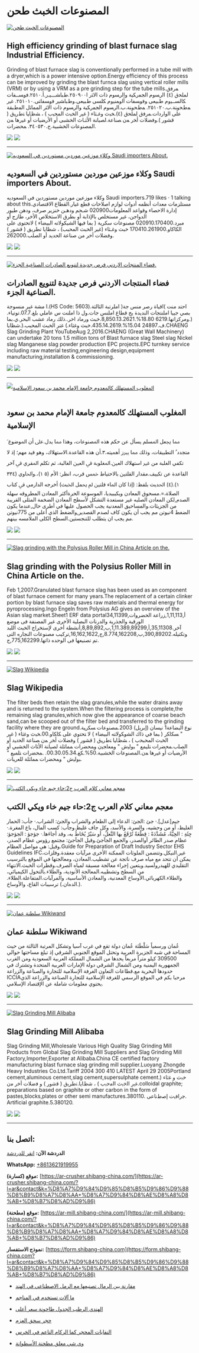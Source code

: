 # المصنوعات الخبث طحن

<a href="https://swt.shibang-china.com/?l=ar&img&k=%D8%A7%D9%84%D9%85%D8%B5%D9%86%D9%88%D8%B9%D8%A7%D8%AA+%D8%A7%D9%84%D8%AE%D8%A8%D8%AB+%D8%B7%D8%AD%D9%86" target="_blank">![المصنوعات الخبث طحن](http://static.shibang-china.com/all-800x300/361.jpg)</a>

## High efficiency grinding of blast furnace slag Industrial Efficiency.
Grinding of blast furnace slag is conventionally performed in a tube mill with a dryer,which is a power intensive option.Energy efficiency of this process can be improved by grinding the blast furnca slag using vertical roller mills (VRM) or by using a VRM as a pre grinding step for the tube mills.ﻤﺭﻓﻕ ﻟﻤﻠﺤﻕ (٤) ﺍﻟﺭﺴﻭﻡ ﺍﻟﺠﻤﺭﻜﻴﺔ ﻭﺍﻟﺭﺴﻭﻡ ﺫﺍﺕ ﺍﻻﺜﺭ ﺍ٢٥٠٩٠٠.ﻁﺒﺎﺸـــﻴـﺭ.ﺃ.٢٥١٠.ﻓﻭﺴــﻔﺎﺕ ﻜﺎﻟﺴــﻴﻭﻡ ﻁﺒﻴﻌﻰ ﻭﻓﻭﺴﻔﺎﺕ ﺃﻟﻭﻤﻨﻴﻭﻡ ﻜﻠﺴﻰ ﻁﺒﻴﻌﻰ.ﻭﻁﺒﺎﺸﻴﺭ ﻓﻭﺴﻔﺎﺘﻰ.٢٥١٠١٠. ﻏﻴﺭ ﻤﻁﺤﻭﻨﺔ.ﺏ.٢٥١٠٢٠. ﻤﻁﺤﻭﻨﺔ.ﺏ.ﺍﻟﺭﺴﻭﻡ ﺍﻟﺠﻤﺭﻜﻴﺔ ﻭﺍﻟﺭﺴﻭﻡ ﺫﺍﺕ ﺍﻻﺜﺭ ﺍﻟﻤﻤﺎﺜل ﺍﻟﻤﻁﺒﻘﺔ ﻋﻠﻰ ﺍﻟﻭﺍﺭﺩﺍﺕ.ﻤﺭﻓﻕ ﻟﻤﻠﺤﻕ (٤).ﺨﺒﺙ ﻭﻏـﺜﺎﺀ ( ﻏﻴﺭ ﺍﻟﺨﺒﺙ ﺍﻟﻤﺤﺒﺏ ) ، ﺸﻅﺎﻴﺎ ﺘﻁﺭﻴﻕ ( ﻗﺸﻭﺭ ).ﻭﻓﻀﻼﺕ ﺃﺨﺭ ﻤﻥ ﺼﻨﺎﻋﺔ.ﻟﺼﻴﺎﻨﺔ ﺍﻷﺜـﺎﺙ ﺍﻟﺨﺸﺒﻰ ﺃﻭ ﺍﻷﺭﻀﻴﺎﺕ ﺃﻭ ﻏﻴﺭﻫﺎ ﻤﻥ ﺍﻟﻤﺼﻨﻭﻋﺎﺕ ﺍﻟﺨﺸﺒﻴﺔ.ﺝ.٣٤٠٥٣٠. ﻤﺤﻀﺭﺍﺕ.


<a href="https://whatsapp.shibangsoft.com/WhatsApp.php" target="_blank" title="WhatsApp">![](http://static.shibang-china.com/icon/whatsapp.png)</a> <a href="https://swt.shibang-china.com/?l=ar&icon&k=%D8%A7%D9%84%D9%85%D8%B5%D9%86%D9%88%D8%B9%D8%A7%D8%AA+%D8%A7%D9%84%D8%AE%D8%A8%D8%AB+%D8%B7%D8%AD%D9%86" target="_blank">![](http://static.shibang-china.com/icon/chat-ar.png)</a>

---

<a href="https://swt.shibang-china.com/?l=ar&img&k=%D8%A7%D9%84%D9%85%D8%B5%D9%86%D9%88%D8%B9%D8%A7%D8%AA+%D8%A7%D9%84%D8%AE%D8%A8%D8%AB+%D8%B7%D8%AD%D9%86" target="_blank">![وكلاء موزعين موردين مستوردين في السعوديه Saudi importers About.](http://static.shibang-china.com/all-800x300/283.jpg)</a>

## وكلاء موزعين موردين مستوردين في السعوديه Saudi importers About.
وكلاء موزعين موردين مستوردين في السعوديه Saudi importers.719 likes · 1 talking about this.مستلزمات معدات أنظمه أدوات لوازم اصلاحات قطع غيار.القطاع الاقتصادي إدارة الاحصاء وقواعد المعلومات020900 شـحم ودهـن خنزير صرف، ودهن طيور الدواجن، غير مستخلص بالإذابة أو بطرق الاستخلاص الأخر، طازج أو مبرد.020910.170400 مصنوعات سكرية ( بما فيها الشيكولاته البيضاء ) لاتحتوى على الكاكاو.170410.261900 خبث وغـثاء (غير الخبث المحبب) ، شظايا تطريق ( قشور ) وفضلات أخر من صناعة الحديد أو الصلب.262000.


<a href="https://whatsapp.shibangsoft.com/WhatsApp.php" target="_blank" title="WhatsApp">![](http://static.shibang-china.com/icon/whatsapp.png)</a> <a href="https://swt.shibang-china.com/?l=ar&icon&k=%D8%A7%D9%84%D9%85%D8%B5%D9%86%D9%88%D8%B9%D8%A7%D8%AA+%D8%A7%D9%84%D8%AE%D8%A8%D8%AB+%D8%B7%D8%AD%D9%86" target="_blank">![](http://static.shibang-china.com/icon/chat-ar.png)</a>

---

<a href="https://swt.shibang-china.com/?l=ar&img&k=%D8%A7%D9%84%D9%85%D8%B5%D9%86%D9%88%D8%B9%D8%A7%D8%AA+%D8%A7%D9%84%D8%AE%D8%A8%D8%AB+%D8%B7%D8%AD%D9%86" target="_blank">![فضاء المنتجات الاردني فرص جديدة لتنويع الصادرات الصناعية الجزء.](http://static.shibang-china.com/all-800x300/152.jpg)</a>

## فضاء المنتجات الاردني فرص جديدة لتنويع الصادرات الصناعية الجزء.
ا مشة غير منسوجة.(HS Code: 5603).احتد منت )اقياة رصر منس جة( املرتبة الثالثة بصي جييا املنتجات النديدة يح قطاع املنس جات.ول ذا املنت س عاملي بلغ.07.7.توتياء.(.ومركزاتها.6219 18.80%.8,850.13.2621.خبث ورماد اخر..ذلك رماد عشب البحر.ي.بما ف.24897 15.04%.435.14.2619.خبث وغثاء.) غتر الخبث المحبب.(.شظايا.CHAENG Slag Grinding Plant YouTubeAug 2,2016.CHAENG (Great Wall Machinery) can undertake 20 tons 1.5 million tons of Blast furnace slag Steel slag Nickel slag Manganese slag powder production EPC projects.EPC turnkey service including raw material testing,engineering design,equipment manufacturing,installation &amp; commissioning.


<a href="https://whatsapp.shibangsoft.com/WhatsApp.php" target="_blank" title="WhatsApp">![](http://static.shibang-china.com/icon/whatsapp.png)</a> <a href="https://swt.shibang-china.com/?l=ar&icon&k=%D8%A7%D9%84%D9%85%D8%B5%D9%86%D9%88%D8%B9%D8%A7%D8%AA+%D8%A7%D9%84%D8%AE%D8%A8%D8%AB+%D8%B7%D8%AD%D9%86" target="_blank">![](http://static.shibang-china.com/icon/chat-ar.png)</a>

---

<a href="https://swt.shibang-china.com/?l=ar&img&k=%D8%A7%D9%84%D9%85%D8%B5%D9%86%D9%88%D8%B9%D8%A7%D8%AA+%D8%A7%D9%84%D8%AE%D8%A8%D8%AB+%D8%B7%D8%AD%D9%86" target="_blank">![ﺍﳌﻐﻠﻮﺏ ﺍﳌﺴﺘﻬﻠﻚ ﻛﺎﳌﻌﺪﻭﻡ جامعة الإمام محمد بن سعود الإسلامية](http://static.shibang-china.com/all-800x300/983.jpg)</a>

## ﺍﳌﻐﻠﻮﺏ ﺍﳌﺴﺘﻬﻠﻚ ﻛﺎﳌﻌﺪﻭﻡ جامعة الإمام محمد بن سعود الإسلامية
ﳑﺎ ﳚﻌﻞ ﺍﳌﺴﻠﻢ ﻳﺴﺄﻝ ﻋﻦ ﺣﻜﻢ ﻫﺬﻩ ﺍﳌﺼﻨﻮﻋﺎﺕ، ﻭﻫﺬﺍ ﳑﺎ ﻳﺪﻝ.ﻋﲆ ﺃﻥ ﺍﳌﻮﺿﻮﻉﹶ ﻣﺘﺠﺪﺩﹸ ﺍﻟﺘﻄﺒﻴﻘﺎﺕ، ﻭﺫﻟﻚ ﳑﺎ ﻳﱪﺯ ﺃﳘﻴﺘﻪ.٣.ﺃﻥ ﻫﺬﻩ ﺍﻟﻘﺎﻋﺪﺓ.ﺍﻻﺳﺘﻬﻼﻙ، ﻭﻫﻮ ﻗﻴﺪ ﻣﻬﻢ؛ ﺇﺫ ﻻ ﺗﻜﻔﻲ ﺍﻟﻐﻠﺒﺔ ﻣﻦ ﻏﲑ ﺍﺳﺘﻬﻼﻙ ﺍﻟﻌﲔ.ﺍﳌﻐﻠﻮﺑﺔ ﰲ ﺍﻟﻌﲔ ﺍﻟﻐﺎﻟﺒﺔ، ﺛﻢ ﺗﻜﻠﻢ ﺍﳌﻘﺮﻱ ﰲ ﺁﺧﺮ ﺍﻟﻘﺎﻋﺪﺓ ﻋﻦ ﺗﻜﻴﻴﻒ.ﻣﻘﺪﺍﺭ ﺍﻟﻘﻠﺘﲔ ﺑﺎﻻﺣﺘﻴﺎﻁ ﲬﺲ ﻗﺮﺏ، ﺍﻧﻈﺮ: ﺍﻷﻡ (٥ ١)،.ﻭﺍﳊﺎﻭﻱ (٣٣٤ ١).(٤) ﺍﳊﺪﻳﺚ ﺑﻠﻔﻆ: (ﺇﺫﺍ ﻛﺎﻥ ﺍﳌﺎﺀ ﻗﻠﺘﲔ ﱂ ﳛﻤﻞ ﺍﳋﺒﺚ) ﺃﺧﺮﺟﻪ ﺍﻟﺪﺍﺭﻣﻲ ﰲ ﻛﺘﺎﺏ ﺍﻟﺼﻼﺓ،=.مسحوق المعادن ويكيبيديا، الموسوعة الحرةأكثر المعادن المطروقه سهلة الصدم,لكن المعادن الصلبه غير مستعدة التشكل لأسطح المعادن الضخمة المثلى القريبة من الجزيئات.والمساحيق المعدنية يجب الحصول عليها في أطرى حال,عندما يكون الضغط 4نيوتن مم يجب أن يكون كاف لصدم القصدير,والضغط الذي أعلى من 775نيوتن مم يجب ان يتطلب للتنجستين.السطح الكلى الملامسه بينهم.


<a href="https://whatsapp.shibangsoft.com/WhatsApp.php" target="_blank" title="WhatsApp">![](http://static.shibang-china.com/icon/whatsapp.png)</a> <a href="https://swt.shibang-china.com/?l=ar&icon&k=%D8%A7%D9%84%D9%85%D8%B5%D9%86%D9%88%D8%B9%D8%A7%D8%AA+%D8%A7%D9%84%D8%AE%D8%A8%D8%AB+%D8%B7%D8%AD%D9%86" target="_blank">![](http://static.shibang-china.com/icon/chat-ar.png)</a>

---

<a href="https://swt.shibang-china.com/?l=ar&img&k=%D8%A7%D9%84%D9%85%D8%B5%D9%86%D9%88%D8%B9%D8%A7%D8%AA+%D8%A7%D9%84%D8%AE%D8%A8%D8%AB+%D8%B7%D8%AD%D9%86" target="_blank">![Slag grinding with the Polysius Roller Mill in China Article on the.](http://static.shibang-china.com/all-800x300/521.jpg)</a>

## Slag grinding with the Polysius Roller Mill in China Article on the.
Feb 1,2007.Granulated blast furnace slag has been used as an component of blast furnace cement for many years.The replacement of a certain clinker portion by blast furnace slag saves raw materials and thermal energy for pyroprocessing.Ingo Engeln from Polysius AG gives an overview of the Asian slag market.Sheet1 ERF data portal34,11399,أ,1,11,113,زراعة الخضروات الورقية والجذرية والدرنات البصلية الأخرى غير المصنفة فى موضع آخر.35,11308,أ,1,11.389,89299,ب,8,89,892,أنشطة أخرى لإستخراج الخبث اللبد وتكتيله.390,89202,ب,8.774,162208,ج,16,162,1622,تركيب مصنوعات النجاره التى تم تصنيعها فى الوحده ذاتها.775,162299,ج.


<a href="https://whatsapp.shibangsoft.com/WhatsApp.php" target="_blank" title="WhatsApp">![](http://static.shibang-china.com/icon/whatsapp.png)</a> <a href="https://swt.shibang-china.com/?l=ar&icon&k=%D8%A7%D9%84%D9%85%D8%B5%D9%86%D9%88%D8%B9%D8%A7%D8%AA+%D8%A7%D9%84%D8%AE%D8%A8%D8%AB+%D8%B7%D8%AD%D9%86" target="_blank">![](http://static.shibang-china.com/icon/chat-ar.png)</a>

---

<a href="https://swt.shibang-china.com/?l=ar&img&k=%D8%A7%D9%84%D9%85%D8%B5%D9%86%D9%88%D8%B9%D8%A7%D8%AA+%D8%A7%D9%84%D8%AE%D8%A8%D8%AB+%D8%B7%D8%AD%D9%86" target="_blank">![Slag Wikipedia](http://static.shibang-china.com/all-800x300/12.jpg)</a>

## Slag Wikipedia
The filter beds then retain the slag granules,while the water drains away and is returned to the system.When the filtering process is complete,the remaining slag granules,which now give the appearance of coarse beach sand,can be scooped out of the filter bed and transferred to the grinding facility where they are ground.ﻧﻮع اﻟﺒﻀﺎﻋﺔ1 نيسان (إبريل) 2003.ﻤﺼﻨﻭﻋﺎﺕ ﺴﻜﺭﻴﺔ &quot; ﺴﻜﺎﻜﺭ ( ﺒﻤﺎ ﻓﻲ ﺫﻟﻙ ﺍﻟﺸﻭﻜﻭﻻﺘﻪ ﺍﻟﺒﻴﻀﺎﺀ ) ﻻ ﺘﺤﺘﻭﻱ ﻋﻠﻰ ﻜﺎﻜﺎﻭ.00.ﺨﺒﺙ ﻭﻏﺜﺎﺀ ( ﻏﻴﺭ ﺍﻟﺨﺒﺙ ﺍﻟﻤﺤﺒﺤﺏ ) ، ﺸﻅﺎﻴﺎ ﺘﻁﺭﻴﻕ ( ﻗﺸﻭﺭ ) ﻭﻓﻀﻼﺕ ﺃﺨﺭ ﻤﻥ ﺼﻨﺎﻋﺔ ﺍﻟﺤﺩﻴﺩ ﺃﻭ ﺍﻟﺼﻠﺏ.ﻤﺤﻀﺭﺍﺕ ﺘﻠﻴﻤﻊ &quot; ﺒﻭﻟﻴﺵ &quot; ﻭﻤﻌﺎﺠﻴﻥ ﻭﻤﺤﻀﺭﺍﺕ ﻤﻤﺎﺜﻠﺔ ﻟﺼﻴﺎﻨﺔ ﺍﻷﺜﺎﺙ ﺍﻟﺨﺸﺒﻲ ﺃﻭ ﺍﻷﺭﻀﻴﺎﺕ ﺃﻭ ﻏﻴﺭﻫﺎ ﻤﻥ.ﺍﻟﻤﺼﻨﻭﻋﺎﺕ ﺍﻟﺨﺸﺒﻴﺔ.50%.ﻜﻎ.00.30.05.34. .ﻤﺤﻀﺭﺍﺕ ﺘﻠﻤﻴﻊ &quot; ﺒﻭﻟﻴﺵ &quot; ﻭﻤﺤﻀﺭﺍﺕ ﻤﻤﺎﺜﻠﺔ ﻟﻠﻌﺭﺒﺎﺕ.


<a href="https://whatsapp.shibangsoft.com/WhatsApp.php" target="_blank" title="WhatsApp">![](http://static.shibang-china.com/icon/whatsapp.png)</a> <a href="https://swt.shibang-china.com/?l=ar&icon&k=%D8%A7%D9%84%D9%85%D8%B5%D9%86%D9%88%D8%B9%D8%A7%D8%AA+%D8%A7%D9%84%D8%AE%D8%A8%D8%AB+%D8%B7%D8%AD%D9%86" target="_blank">![](http://static.shibang-china.com/icon/chat-ar.png)</a>

---

<a href="https://swt.shibang-china.com/?l=ar&img&k=%D8%A7%D9%84%D9%85%D8%B5%D9%86%D9%88%D8%B9%D8%A7%D8%AA+%D8%A7%D9%84%D8%AE%D8%A8%D8%AB+%D8%B7%D8%AD%D9%86" target="_blank">![معجم معاني كلام العرب ج2:حاء جيم خاء ويكي الكتب](http://static.shibang-china.com/all-800x300/353.jpg)</a>

## معجم معاني كلام العرب ج2:حاء جيم خاء ويكي الكتب
جيم[عدل].· جئ :الجئ: الدعاء إلى الطعام والشراب والجئ: الشراب.· جأب: الحمار الغليظ، أو من وحشيه، والسرة، والأسد، وكل جاف غليظ.وجأب: كسب المال، باع المغرة.· جِئَةِ : الجِيَّةُ، مُشَدَّدَةً : قِطْعَةٌ تُرْقَعُ بها النَّعلُ، أو سَيْرٌ يُخَاطُ به، وقد أجاءَها.· جؤجؤ : الجؤجؤ: عظام صدر الطائر أوالصدر، والجمع الجآجئ.وقيل الجآجئ: مجتمع رؤوس عظام الصدر، وقيل: هي مواصل العظام.Guide for Preparation of Draft Industry Sector EHS Guidelines IFCﻏﻴﺮ.اﻟﻨﻴﻜﻞ.وﺗﺘﻀﻤﻦ اﻟﻤﻠﻮﺛﺎت اﻟﻤﻤﻜﻨﺔ اﻷﺧﺮى ﻣﺮآﺒﺎت ﻣﻌﻘﺪة.وﻓﻠﺰات، ﻳﻤﻜﻦ أن ﺗﺘﺤﺪ ﻣﻊ ﻣﻴﺎﻩ ﺻﺮف ﻧﺎﺗﺠﺔ ﻋﻦ ﺗﺸﻄﻴﺐ.اﻟﻤﻌﺎدن، وﻣﻌﺎﻟﺠﺘﻬﺎ ﻓﻲ اﻟﻤﻮﻗﻊ ﺑﺎﻟﺘﺮﺳﻴﺐ اﻟﺘﻘﻠﻴﺪي ﻟﻠﻬﻴﺪروآﺴﻴﺪ.وﻳﺘﻌﻴﻦ إﺟﺮاء ﻣﻌﺎﻟﺠﺔ ﻣﺴﺒﻘﺔ ﻟﻤﻴﺎﻩ اﻟﺼﺮف.وﻗﻄﺮات اﻟﺨﺒﺚ.اﻻﻧﺘﻬﺎء ﻣﻦ اﻟﺴﻄﺢ وﺗﺸﻄﻴﺒﻪ.اﻟﻤﻌﺎﻟﺠﺔ اﻷﻧﻮدﻳﺔ، واﻟﻄﻼء.ﺑﺎﻟﺘﺤﻮل اﻟﻜﻴﻤﻴﺎﺋﻲ، واﻟﻄﻼء.اﻟﻜﻬﺮﺑﺎﺋﻲ.اﻷوﺳﺎخ اﻟﻤﻌﺪﻧﻴﺔ، واﻟﻤﻌﺎدن اﻷﺳﺎﺳﻴﺔ، واﻟﻤﺮآﺒﺎت.اﻟﻤﺘﻔﺎﻋﻠﺔ.اﻟﻄﻼء.(.اﻟﺪهﺎن.) ﺗﺮﺳﻴﺒﺎت اﻟﻘﺎع، واﻷوﺳﺎخ.


<a href="https://whatsapp.shibangsoft.com/WhatsApp.php" target="_blank" title="WhatsApp">![](http://static.shibang-china.com/icon/whatsapp.png)</a> <a href="https://swt.shibang-china.com/?l=ar&icon&k=%D8%A7%D9%84%D9%85%D8%B5%D9%86%D9%88%D8%B9%D8%A7%D8%AA+%D8%A7%D9%84%D8%AE%D8%A8%D8%AB+%D8%B7%D8%AD%D9%86" target="_blank">![](http://static.shibang-china.com/icon/chat-ar.png)</a>

---

<a href="https://swt.shibang-china.com/?l=ar&img&k=%D8%A7%D9%84%D9%85%D8%B5%D9%86%D9%88%D8%B9%D8%A7%D8%AA+%D8%A7%D9%84%D8%AE%D8%A8%D8%AB+%D8%B7%D8%AD%D9%86" target="_blank">![سلطنة عمان Wikiwand](http://static.shibang-china.com/all-800x300/993.jpg)</a>

## سلطنة عمان Wikiwand
عُمان ورسمياً سَلْطَنَة عُمان دولة تقع في غرب آسيا وتشكل المرتبة الثالثة من حيث المساحة في شبه الجزيرة العربية وتحتل الموقع الجنوبي الشرقي إذ تبلغ مساحتها حوالي 309500 كيلو متراً مربعاً يحدها من الشمال المملكة العربية السعودية ومن الغرب الجمهورية اليمنية ومن الشمال الشرقي دولة الإمارات العربية المتحدة وتشترك في حدودها البحرية مع.قطاعات التعاون الغرفة الإسلامية للتجارة والصناعة والزراعة ICCIAمرحبا بكم في الموقع الرسمي للغرفة الإسلامية للتجارة الصناعة والزراعة الذي يحتوي معلومات شاملة عن الإقتصاد الإسلامي.


<a href="https://whatsapp.shibangsoft.com/WhatsApp.php" target="_blank" title="WhatsApp">![](http://static.shibang-china.com/icon/whatsapp.png)</a> <a href="https://swt.shibang-china.com/?l=ar&icon&k=%D8%A7%D9%84%D9%85%D8%B5%D9%86%D9%88%D8%B9%D8%A7%D8%AA+%D8%A7%D9%84%D8%AE%D8%A8%D8%AB+%D8%B7%D8%AD%D9%86" target="_blank">![](http://static.shibang-china.com/icon/chat-ar.png)</a>

---

<a href="https://swt.shibang-china.com/?l=ar&img&k=%D8%A7%D9%84%D9%85%D8%B5%D9%86%D9%88%D8%B9%D8%A7%D8%AA+%D8%A7%D9%84%D8%AE%D8%A8%D8%AB+%D8%B7%D8%AD%D9%86" target="_blank">![Slag Grinding Mill Alibaba](http://static.shibang-china.com/all-800x300/150.jpg)</a>

## Slag Grinding Mill Alibaba
Slag Grinding Mill,Wholesale Various High Quality Slag Grinding Mill Products from Global Slag Grinding Mill Suppliers and Slag Grinding Mill Factory,Importer,Exporter at Alibaba.China CE certified factory manufacturing blast furnace slag grinding mill supplier.Luoyang Zhongde Heavy Industries Co.Ltd.Tariff 2004 300 410 LATEST April 29 2005Portland cement,aluminous cement,slag cement,supersulphate cement.ﺧﺑث و ﻏﺛﺎء ( ﻏﻳر اﻟﺧﺑث اﻟﻣﺣﺑب ) ، ﺷظﺎﻳﺎ.ﺗطرﻳق ( ﻗﺷور ) و ﻓﺿﻼت أﺧر ﻣن.colloidal graphite; preparations based on graphite or other carbon in the form of pastes,blocks,plates or other semi manufactures.380110. ﺟراﻓﻳت إﺻطﻧﺎﻋﻰ. Artificial graphite.5.380120.


<a href="https://whatsapp.shibangsoft.com/WhatsApp.php" target="_blank" title="WhatsApp">![](http://static.shibang-china.com/icon/whatsapp.png)</a> <a href="https://swt.shibang-china.com/?l=ar&icon&k=%D8%A7%D9%84%D9%85%D8%B5%D9%86%D9%88%D8%B9%D8%A7%D8%AA+%D8%A7%D9%84%D8%AE%D8%A8%D8%AB+%D8%B7%D8%AD%D9%86" target="_blank">![](http://static.shibang-china.com/icon/chat-ar.png)</a>

---
## اتصل بنا:

**الدردشة الآن:** [انقر للدردشة](https://swt.shibang-china.com?l=ar&contact&k=%D8%A7%D9%84%D9%85%D8%B5%D9%86%D9%88%D8%B9%D8%A7%D8%AA+%D8%A7%D9%84%D8%AE%D8%A8%D8%AB+%D8%B7%D8%AD%D9%86)

**WhatsApp:**  [+8613621919955](https://whatsapp.shibangsoft.com/WhatsApp.php)

**موقع (كسارة):** [https://ar-crusher.shibang-china.com/](https://ar-crusher.shibang-china.com/?l=ar&contact&k=%D8%A7%D9%84%D9%85%D8%B5%D9%86%D9%88%D8%B9%D8%A7%D8%AA+%D8%A7%D9%84%D8%AE%D8%A8%D8%AB+%D8%B7%D8%AD%D9%86)

**موقع (مطحنة):** [https://ar-mill.shibang-china.com/](https://ar-mill.shibang-china.com/?l=ar&contact&k=%D8%A7%D9%84%D9%85%D8%B5%D9%86%D9%88%D8%B9%D8%A7%D8%AA+%D8%A7%D9%84%D8%AE%D8%A8%D8%AB+%D8%B7%D8%AD%D9%86)

**نموذج الاستفسار:** [https://form.shibang-china.com](https://form.shibang-china.com?l=ar&contact&k=%D8%A7%D9%84%D9%85%D8%B5%D9%86%D9%88%D8%B9%D8%A7%D8%AA+%D8%A7%D9%84%D8%AE%D8%A8%D8%AB+%D8%B7%D8%AD%D9%86)

* [مقارنة بين الرمال تصنيعها مع الرمل الاصطناعي في الهند](../28/%D9%85%D9%82%D8%A7%D8%B1%D9%86%D8%A9%20%D8%A8%D9%8A%D9%86%20%D8%A7%D9%84%D8%B1%D9%85%D8%A7%D9%84%20%D8%AA%D8%B5%D9%86%D9%8A%D8%B9%D9%87%D8%A7%20%D9%85%D8%B9%20%D8%A7%D9%84%D8%B1%D9%85%D9%84%20%D8%A7%D9%84%D8%A7%D8%B5%D8%B7%D9%86%D8%A7%D8%B9%D9%8A%20%D9%81%D9%8A%20%D8%A7%D9%84%D9%87%D9%86%D8%AF.md)

* [ما آلات تستخدم في المناجم](../26/%D9%85%D8%A7%20%D8%A2%D9%84%D8%A7%D8%AA%20%D8%AA%D8%B3%D8%AA%D8%AE%D8%AF%D9%85%20%D9%81%D9%8A%20%D8%A7%D9%84%D9%85%D9%86%D8%A7%D8%AC%D9%85.md)

* [الهندي الرطب الجدول طاحونة سعر أعلى](../29/%D8%A7%D9%84%D9%87%D9%86%D8%AF%D9%8A%20%D8%A7%D9%84%D8%B1%D8%B7%D8%A8%20%D8%A7%D9%84%D8%AC%D8%AF%D9%88%D9%84%20%D8%B7%D8%A7%D8%AD%D9%88%D9%86%D8%A9%20%D8%B3%D8%B9%D8%B1%20%D8%A3%D8%B9%D9%84%D9%89.md)

* [حجر سحق العزم](../27/%D8%AD%D8%AC%D8%B1%20%D8%B3%D8%AD%D9%82%20%D8%A7%D9%84%D8%B9%D8%B2%D9%85.md)

* [النفايات المحجر كما الركام الناعم في الخرس](../27/%D8%A7%D9%84%D9%86%D9%81%D8%A7%D9%8A%D8%A7%D8%AA%20%D8%A7%D9%84%D9%85%D8%AD%D8%AC%D8%B1%20%D9%83%D9%85%D8%A7%20%D8%A7%D9%84%D8%B1%D9%83%D8%A7%D9%85%20%D8%A7%D9%84%D9%86%D8%A7%D8%B9%D9%85%20%D9%81%D9%8A%20%D8%A7%D9%84%D8%AE%D8%B1%D8%B3.md)

* [وي شي معلق مطحنة الأسطوانة](../28/%D9%88%D9%8A%20%D8%B4%D9%8A%20%D9%85%D8%B9%D9%84%D9%82%20%D9%85%D8%B7%D8%AD%D9%86%D8%A9%20%D8%A7%D9%84%D8%A3%D8%B3%D8%B7%D9%88%D8%A7%D9%86%D8%A9.md)
